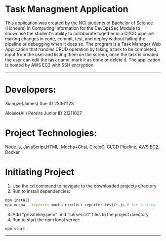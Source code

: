 # Task Managment Application

This application was created by the NCI students of Bachelor of Science (Honours) in Computing Information for the DevOpsSec Module to showcase the student's ability to collaborate together in a CI/CD pipeline making changes in code, commit, test, and deploy without failing the pipeline or debugging when it does so. The program is a Task Manager Web Application that handles CRUD operation by taking a task to be completed, input from the user and listing them on the screen, once the task is created the user can edit the task name, mark it as done or delete it. The application is hosted by AWS EC2 with SSH encryption. 

***
# Developers:

Xiangze(James) Xue
ID 23361123

Aloisio(Ali) Pereira Junior 
ID 21211027

# Project Technologies:

Node.js, JavaScript,HTML, Mocha+Chai, CircleCI CI/CD Pipeline, AWS EC2, Docker

# Initiating Project
1. Use the cd command to navigate to the downloaded projects directory
2. Run to install dependencies: 
```bash
npm install
npx mocha --reporter mocha-circleci-reporter test/*.js # for testing
```
3. Add "privatekey.pem" and "server.crt" files to the project directory 
4. Run to start the npm local server:
```bash
npm start
```


***
